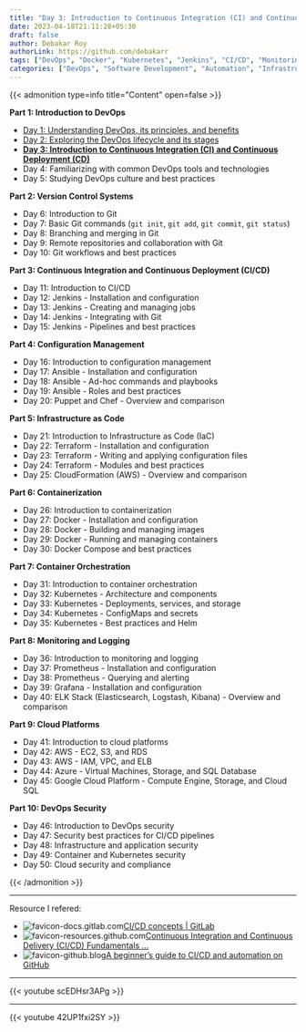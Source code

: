 ```yaml
---
title: "Day 3: Introduction to Continuous Integration (CI) and Continuous Deployment (CD)"
date: 2023-04-18T21:11:28+05:30
draft: false
author: Debakar Roy
authorLink: https://github.com/debakarr
tags: ["DevOps", "Docker", "Kubernetes", "Jenkins", "CI/CD", "Monitoring", "Automation", "Tutorial", "How-to"] 
categories: ["DevOps", "Software Development", "Automation", "Infrastructure"]
---
```



{{< admonition type=info title="Content" open=false >}}

**Part 1: Introduction to DevOps**

*   [Day 1: Understanding DevOps, its principles, and benefits](/posts/devops/day1-devops)
*   [Day 2: Exploring the DevOps lifecycle and its stages](/posts/devops/day2-devops)
*   **[Day 3: Introduction to Continuous Integration (CI) and Continuous Deployment (CD)](/posts/devops/day3-devops)**
*   Day 4: Familiarizing with common DevOps tools and technologies
*   Day 5: Studying DevOps culture and best practices

**Part 2: Version Control Systems**

*   Day 6: Introduction to Git
*   Day 7: Basic Git commands (`git init`, `git add`, `git commit`, `git status`)
*   Day 8: Branching and merging in Git
*   Day 9: Remote repositories and collaboration with Git
*   Day 10: Git workflows and best practices

**Part 3: Continuous Integration and Continuous Deployment (CI/CD)**

*   Day 11: Introduction to CI/CD
*   Day 12: Jenkins - Installation and configuration
*   Day 13: Jenkins - Creating and managing jobs
*   Day 14: Jenkins - Integrating with Git
*   Day 15: Jenkins - Pipelines and best practices

**Part 4: Configuration Management**

*   Day 16: Introduction to configuration management
*   Day 17: Ansible - Installation and configuration
*   Day 18: Ansible - Ad-hoc commands and playbooks
*   Day 19: Ansible - Roles and best practices
*   Day 20: Puppet and Chef - Overview and comparison

**Part 5: Infrastructure as Code**

*   Day 21: Introduction to Infrastructure as Code (IaC)
*   Day 22: Terraform - Installation and configuration
*   Day 23: Terraform - Writing and applying configuration files
*   Day 24: Terraform - Modules and best practices
*   Day 25: CloudFormation (AWS) - Overview and comparison

**Part 6: Containerization**

*   Day 26: Introduction to containerization
*   Day 27: Docker - Installation and configuration
*   Day 28: Docker - Building and managing images
*   Day 29: Docker - Running and managing containers
*   Day 30: Docker Compose and best practices

**Part 7: Container Orchestration**

*   Day 31: Introduction to container orchestration
*   Day 32: Kubernetes - Architecture and components
*   Day 33: Kubernetes - Deployments, services, and storage
*   Day 34: Kubernetes - ConfigMaps and secrets
*   Day 35: Kubernetes - Best practices and Helm

**Part 8: Monitoring and Logging**

*   Day 36: Introduction to monitoring and logging
*   Day 37: Prometheus - Installation and configuration
*   Day 38: Prometheus - Querying and alerting
*   Day 39: Grafana - Installation and configuration
*   Day 40: ELK Stack (Elasticsearch, Logstash, Kibana) - Overview and comparison

**Part 9: Cloud Platforms**

*   Day 41: Introduction to cloud platforms
*   Day 42: AWS - EC2, S3, and RDS
*   Day 43: AWS - IAM, VPC, and ELB
*   Day 44: Azure - Virtual Machines, Storage, and SQL Database
*   Day 45: Google Cloud Platform - Compute Engine, Storage, and Cloud SQL

**Part 10: DevOps Security**

*   Day 46: Introduction to DevOps security
*   Day 47: Security best practices for CI/CD pipelines
*   Day 48: Infrastructure and application security
*   Day 49: Container and Kubernetes security
*   Day 50: Cloud security and compliance

{{< /admonition >}}

---

Resource I refered:

*   ![favicon-docs.gitlab.com](https://www.google.com/s2/favicons?domain=docs.gitlab.com)[CI/CD concepts | GitLab](https://docs.gitlab.com/ee/ci/introduction/)
*   ![favicon-resources.github.com](https://www.google.com/s2/favicons?domain=resources.github.com)[Continuous Integration and Continuous Delivery (CI/CD) Fundamentals ...](https://resources.github.com/ci-cd/)
*   ![favicon-github.blog](https://www.google.com/s2/favicons?domain=github.blog)[A beginner’s guide to CI/CD and automation on GitHub](https://github.blog/2022-06-03-a-beginners-guide-to-ci-cd-and-automation-on-github/)


---

{{< youtube scEDHsr3APg >}}

---

{{< youtube 42UP1fxi2SY >}}
